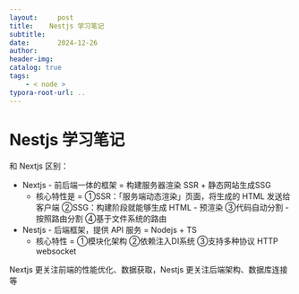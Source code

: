 ```yaml
---
layout:     post
title:    Nestjs 学习笔记
subtitle:  
date:       2024-12-26
author:     
header-img: 
catalog: true
tags:
    - < node >
typora-root-url: ..
---
```




# Nestjs 学习笔记

和 Nextjs 区别：

- Nextjs - 前后端一体的框架 = 构建服务器渲染 SSR + 静态网站生成SSG
    - 核心特性是 = ①SSR：「服务端动态渲染」页面，将生成的 HTML 发送给客户端 ②SSG：构建阶段就能够生成 HTML - 预渲染 ③代码自动分割 - 按照路由分割  ④基于文件系统的路由
- Nestjs - 后端框架，提供 API 服务 = Nodejs + TS
    - 核心特性 = ①模块化架构 ②依赖注入DI系统 ③支持多种协议 HTTP websocket

Nextjs 更关注前端的性能优化、数据获取，Nestjs 更关注后端架构、数据库连接等









